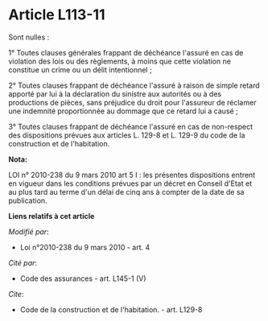 # Article L113-11

Sont nulles : 

1° Toutes clauses générales frappant de déchéance l'assuré en cas de violation des lois ou des règlements, à moins que cette
violation ne constitue un crime ou un délit intentionnel ; 

2° Toutes clauses frappant de déchéance l'assuré à raison de simple retard apporté par lui à la déclaration du sinistre aux
autorités ou à des productions de pièces, sans préjudice du droit pour l'assureur de réclamer une indemnité proportionnée au
dommage que ce retard lui a causé ; 

3° Toutes clauses frappant de déchéance l'assuré en cas de non-respect des dispositions prévues aux articles L. 129-8 et L.
129-9 du code de la construction et de l'habitation.

**Nota:**

LOI n° 2010-238 du 9 mars 2010 art 5 I : les présentes dispositions entrent en vigueur dans les conditions prévues par un
décret en Conseil d'Etat et au plus tard au terme d'un délai de cinq ans à compter de la date de sa publication.

**Liens relatifs à cet article**

_Modifié par_:

  - Loi n°2010-238 du 9 mars 2010 - art. 4

_Cité par_:

  - Code des assurances - art. L145-1 (V)

_Cite_:

  - Code de la construction et de l'habitation. - art. L129-8
